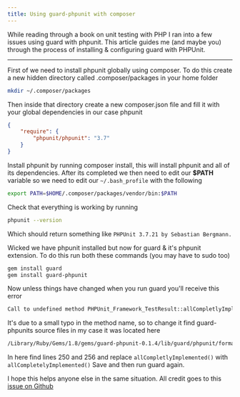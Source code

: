 ```yaml
---
title: Using guard-phpunit with composer
---
```


While reading through a book on unit testing with PHP I ran into a few issues using guard with phpunit. This article guides me (and maybe you) through the process of installing & configuring guard with PHPUnit.

---

First of we need to install phpunit globally using composer. To do this create a new hidden directory called .composer/packages in your home folder

```bash
mkdir ~/.composer/packages
```

Then inside that directory create a new composer.json file and fill it with your global dependencies in our case phpunit

```json
{
    "require": {
        "phpunit/phpunit": "3.7"
    }
}
```

Install phpunit by running composer install, this will install phpunit and all of its dependencies. After its completed we then need to edit our **$PATH** variable so we need to edit our `~/.bash_profile` with the following

```bash
export PATH=$HOME/.composer/packages/vendor/bin:$PATH
```

Check that everything is working by running

```bash
phpunit --version
```

Which should return something like `PHPUnit 3.7.21 by Sebastian Bergmann.`

Wicked we have phpunit installed but now for guard & it's phpunit extension. To do this run both these commands (you may have to sudo too)

```bash
gem install guard
gem install guard-phpunit
```

Now unless things have changed when you run guard you'll receive this error

```php
Call to undefined method PHPUnit_Framework_TestResult::allCompletlyImplemented()
```

It's due to a small typo in the method name, so to change it find guard-phpunits source files in my case it was located here

```bash
/Library/Ruby/Gems/1.8/gems/guard-phpunit-0.1.4/lib/guard/phpunit/formatters/PHPUnit-Progress/PHPUnit/Extensions/Progress/ResultPrinter.php
```

In here find lines 250 and 256 and replace `allCompletlyImplemented()` with `allCompletelyImplemented()` Save and then run guard again.

I hope this helps anyone else in the same situation. All credit goes to this [issue on Github](https://github.com/Maher4Ever/guard-phpunit/issues/10)

